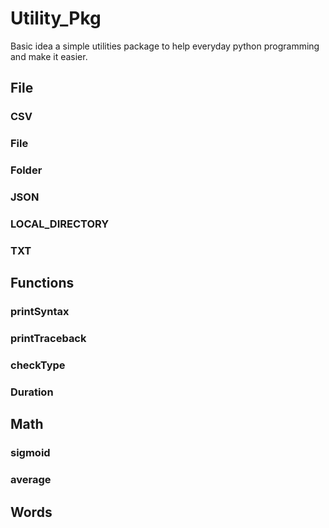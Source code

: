# Utility_Pkg
Basic idea a simple utilities package to help everyday python programming and make it easier.

## File

### CSV

### File

### Folder

### JSON

### LOCAL_DIRECTORY

### TXT

## Functions

### printSyntax

### printTraceback

### checkType

### Duration

## Math

### sigmoid

### average

## Words